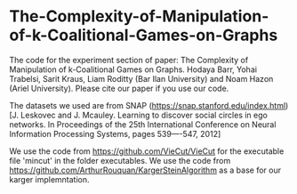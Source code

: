 # The-Complexity-of-Manipulation-of-k-Coalitional-Games-on-Graphs
The code for the experiment section of paper: The Complexity of Manipulation of k-Coalitional Games on Graphs. 
Hodaya Barr, Yohai Trabelsi, Sarit Kraus, Liam Roditty (Bar Ilan University) and Noam Hazon (Ariel University).
Please cite our paper if you use our code.

The datasets we used are from SNAP (https://snap.stanford.edu/index.html) [J. Leskovec and J. Mcauley. Learning to discover social circles in ego networks. In Proceedings of the 25th International Conference on Neural Information Processing Systems, pages 539—-547, 2012]

We use the code from https://github.com/VieCut/VieCut for the executable file 'mincut' in the folder executables.
We use the code from https://github.com/ArthurRouquan/KargerSteinAlgorithm as a base for our karger implemntation. 

